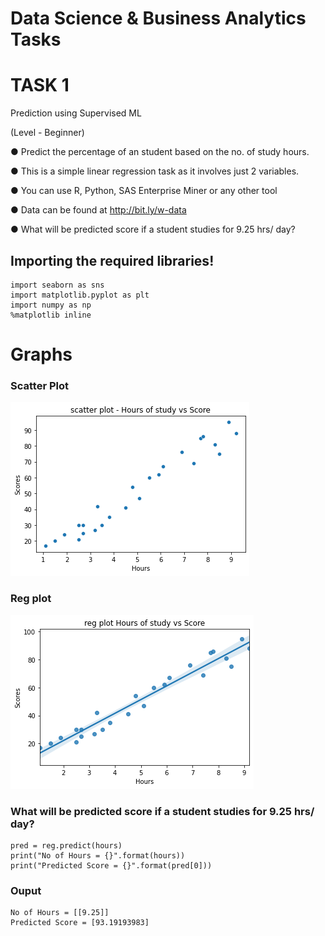 # Data Science & Business Analytics Tasks

# TASK 1

Prediction using Supervised ML

(Level - Beginner)

● Predict the percentage of an student based on the no. of study hours.

● This is a simple linear regression task as it involves just 2 variables.

● You can use R, Python, SAS Enterprise Miner or any other tool

● Data can be found at http://bit.ly/w-data

● What will be predicted score if a student studies for 9.25 hrs/ day?


## Importing the required libraries!
```import pandas as pd 
import seaborn as sns
import matplotlib.pyplot as plt
import numpy as np 
%matplotlib inline
```

# Graphs 

### Scatter Plot

![image of Scatterplot](https://github.com/samarth3557/Sparks_Foundation_Intern_tasks/blob/main/Task_1/task_1_images/Scatterplot.png)

### Reg plot

![image of Scatterplot](https://github.com/samarth3557/Sparks_Foundation_Intern_tasks/blob/main/Task_1/task_1_images/regplot.png)


### What will be predicted score if a student studies for 9.25 hrs/ day?
``` hours = np.array([9.25]).reshape(-1,1)
pred = reg.predict(hours)
print("No of Hours = {}".format(hours))
print("Predicted Score = {}".format(pred[0]))
```

### Ouput 
```
No of Hours = [[9.25]]
Predicted Score = [93.19193983]
```



